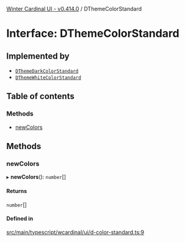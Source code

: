 [Winter Cardinal UI - v0.414.0](../index.md) / DThemeColorStandard

# Interface: DThemeColorStandard

## Implemented by

- [`DThemeDarkColorStandard`](../classes/DThemeDarkColorStandard.md)
- [`DThemeWhiteColorStandard`](../classes/DThemeWhiteColorStandard.md)

## Table of contents

### Methods

- [newColors](DThemeColorStandard.md#newcolors)

## Methods

### newColors

▸ **newColors**(): `number`[]

#### Returns

`number`[]

#### Defined in

[src/main/typescript/wcardinal/ui/d-color-standard.ts:9](https://github.com/winter-cardinal/winter-cardinal-ui/blob/v0.414.0/src/main/typescript/wcardinal/ui/d-color-standard.ts#L9)
